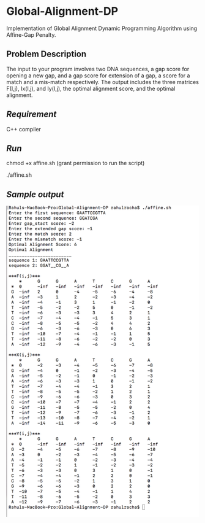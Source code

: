 # Global-Alignment-DP
Implementation of Global Alignment Dynamic Programming Algorithm using Affine-Gap Penalty.
## Problem Description
The input to your program involves two DNA sequences, a gap score for opening a new gap, and a gap score for extension of a gap, a score for a match and a mis-match respectively. The output includes the three matrices F(I,j), Ix(I,j), and Iy(I,j), the optimal alignment score, and the optimal alignment.

## *__Requirement__*
C++ compiler

## *__Run__*
chmod +x affine.sh (grant permission to run the script)

./affine.sh

## *__Sample output__*
![affine](sample_output.png)

